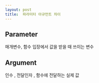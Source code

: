 ```yaml
---
layout: post
title:  파라미터 아규먼트 차이
---
```


## Parameter
매개변수, 함수 입장에서 값을 받을 때 쓰이는 변수

## Argument
인수 , 전달인자 , 함수에 전달하는 실제 값
